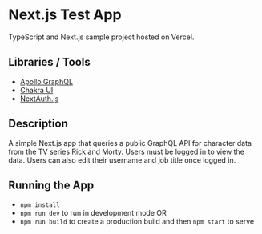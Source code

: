# Next.js Test App

TypeScript and Next.js sample project hosted on Vercel.

## Libraries / Tools

- [Apollo GraphQL](https://www.apollographql.com/)
- [Chakra UI](https://v2.chakra-ui.com/)
- [NextAuth.js](https://next-auth.js.org/)

## Description

A simple Next.js app that queries a public GraphQL API for character data from the TV series Rick and Morty. Users must be logged in to view the data. Users can also edit their username and job title once logged in.

## Running the App

- `npm install`
- `npm run dev` to run in development mode OR
- `npm run build` to create a production build and then `npm start` to serve
